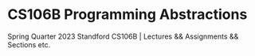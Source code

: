 # CS106B Programming Abstractions
Spring Quarter 2023
Standford CS106B | Lectures &amp;&amp; Assignments &amp;&amp; Sections etc.
